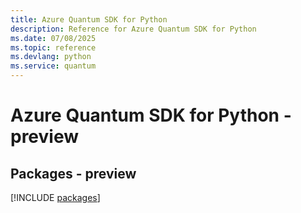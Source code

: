 ```yaml
---
title: Azure Quantum SDK for Python
description: Reference for Azure Quantum SDK for Python
ms.date: 07/08/2025
ms.topic: reference
ms.devlang: python
ms.service: quantum
---
```

# Azure Quantum SDK for Python - preview
## Packages - preview
[!INCLUDE [packages](quantum-index.md)]